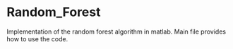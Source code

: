 # Random_Forest
Implementation of the random forest algorithm in matlab. Main file provides how to use the code. 
